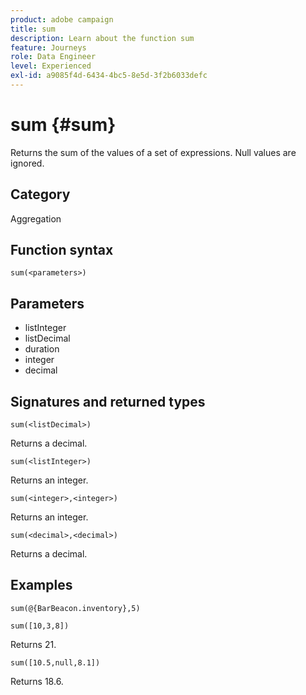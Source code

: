 ```yaml
---
product: adobe campaign
title: sum
description: Learn about the function sum
feature: Journeys
role: Data Engineer
level: Experienced
exl-id: a9085f4d-6434-4bc5-8e5d-3f2b6033defc
---
```

# sum {#sum}

Returns the sum of the values of a set of expressions. Null values are ignored.

## Category

Aggregation

## Function syntax

`sum(<parameters>)`

## Parameters

* listInteger
* listDecimal
* duration
* integer
* decimal

## Signatures and returned types

`sum(<listDecimal>)`

Returns a decimal.

`sum(<listInteger>)`

Returns an integer.

`sum(<integer>,<integer>)`

Returns an integer.

`sum(<decimal>,<decimal>)`

Returns a decimal.

## Examples

`sum(@{BarBeacon.inventory},5)`

`sum([10,3,8])`

Returns 21.

`sum([10.5,null,8.1])`

Returns 18.6.
